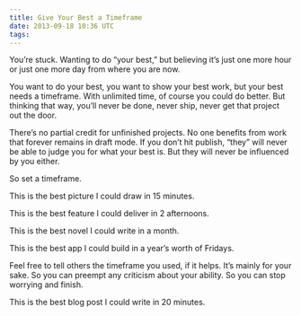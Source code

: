 ```yaml
---
title: Give Your Best a Timeframe
date: 2013-09-18 10:36 UTC
tags:
---
```


You’re stuck. Wanting to do “your best,” but believing it’s just one more hour or just one more day from where you are now.

You want to do your best, you want to show your best work, but your best needs a timeframe. With unlimited time, of course you could do better. But thinking that way, you’ll never be done, never ship, never get that project out the door.

There’s no partial credit for unfinished projects. No one benefits from work that forever remains in draft mode. If you don’t hit publish, “they” will never be able to judge you for what your best is. But they will never be influenced by you either.

So set a timeframe.

This is the best picture I could draw in 15 minutes.

This is the best feature I could deliver in 2 afternoons.

This is the best novel I could write in a month.

This is the best app I could build in a year’s worth of Fridays.

Feel free to tell others the timeframe you used, if it helps. It’s mainly for your sake. So you can preempt any criticism about your ability. So you can stop worrying and finish.

This is the best blog post I could write in 20 minutes.
